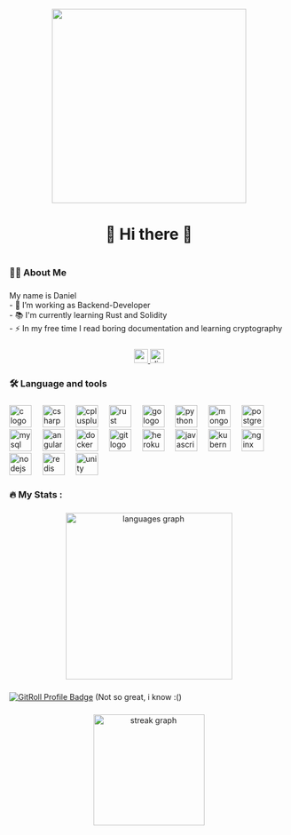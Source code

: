 <br clear="both">

<div align="center">
  <img height="350" src="https://i.giphy.com/media/v1.Y2lkPTc5MGI3NjExbTFlcmxqZmNleXFrYWUyb3c0d2pzaGp6MzAxbGw2MDB1MXlvdHM3cCZlcD12MV9pbnRlcm5hbF9naWZfYnlfaWQmY3Q9Zw/NKEt9elQ5cR68/giphy.gif"  />
</div>

###

<h1 align="center">👋 Hi there 👋</h1>
<img src="https://komarev.com/ghpvc/?username=DGaliaf&style=flat-square&color=blue" alt=""/>


###

<h3 align="left">👩‍💻  About Me</h3>

###

<p align="left">My name is Daniel<br>- 🔭 I’m working as Backend-Developer<br>- 📚 I'm currently learning Rust and Solidity<br>- ⚡ In my free time I read boring documentation and learning cryptography</p>

###

<div align="center">
  <a href="mailto:mw.atlas.kun@gmail.com" target="_blank">
    <img src="https://img.shields.io/static/v1?message=Gmail&logo=gmail&label=mw.atlas.kun@gmail.com&color=D14836&logoColor=white&labelColor=D14836&style=for-the-badge" height="25" alt="gmail logo"  />
  </a>
  <img src="https://img.shields.io/static/v1?message=Discord&logo=discord&label=.galiaf&color=7289DA&logoColor=white&labelColor=7289DA&style=for-the-badge" height="25" alt="discord logo"  />
</div>

###

<h3 align="left">🛠 Language and tools</h3>

###

<div align="left">
  <img src="https://cdn.jsdelivr.net/gh/devicons/devicon/icons/c/c-original.svg" height="40" alt="c logo"  />
  <img width="12" />
  <img src="https://cdn.jsdelivr.net/gh/devicons/devicon/icons/csharp/csharp-original.svg" height="40" alt="csharp logo"  />
  <img width="12" />
  <img src="https://cdn.jsdelivr.net/gh/devicons/devicon/icons/cplusplus/cplusplus-original.svg" height="40" alt="cplusplus logo"  />
  <img width="12" />
  <img src="https://cdn.jsdelivr.net/gh/devicons/devicon/icons/rust/rust-plain.svg" height="40" alt="rust logo"  />
  <img width="12" />
  <img src="https://cdn.jsdelivr.net/gh/devicons/devicon/icons/go/go-original.svg" height="40" alt="go logo"  />
  <img width="12" />
  <img src="https://cdn.jsdelivr.net/gh/devicons/devicon/icons/python/python-original.svg" height="40" alt="python logo"  />
  <img width="12" />
  <img src="https://cdn.jsdelivr.net/gh/devicons/devicon/icons/mongodb/mongodb-original.svg" height="40" alt="mongodb logo"  />
  <img width="12" />
  <img src="https://cdn.jsdelivr.net/gh/devicons/devicon/icons/postgresql/postgresql-original.svg" height="40" alt="postgresql logo"  />
  <img width="12" />
  <img src="https://cdn.jsdelivr.net/gh/devicons/devicon/icons/mysql/mysql-original.svg" height="40" alt="mysql logo"  />
  <img width="12" />
  <img src="https://cdn.jsdelivr.net/gh/devicons/devicon/icons/angularjs/angularjs-original.svg" height="40" alt="angularjs logo"  />
  <img width="12" />
  <img src="https://cdn.jsdelivr.net/gh/devicons/devicon/icons/docker/docker-original.svg" height="40" alt="docker logo"  />
  <img width="12" />
  <img src="https://cdn.jsdelivr.net/gh/devicons/devicon/icons/git/git-original.svg" height="40" alt="git logo"  />
  <img width="12" />
  <img src="https://cdn.jsdelivr.net/gh/devicons/devicon/icons/heroku/heroku-original.svg" height="40" alt="heroku logo"  />
  <img width="12" />
  <img src="https://cdn.jsdelivr.net/gh/devicons/devicon/icons/javascript/javascript-original.svg" height="40" alt="javascript logo"  />
  <img width="12" />
  <img src="https://cdn.jsdelivr.net/gh/devicons/devicon/icons/kubernetes/kubernetes-plain.svg" height="40" alt="kubernetes logo"  />
  <img width="12" />
  <img src="https://cdn.jsdelivr.net/gh/devicons/devicon/icons/nginx/nginx-original.svg" height="40" alt="nginx logo"  />
  <img width="12" />
  <img src="https://cdn.jsdelivr.net/gh/devicons/devicon/icons/nodejs/nodejs-original.svg" height="40" alt="nodejs logo"  />
  <img width="12" />
  <img src="https://cdn.jsdelivr.net/gh/devicons/devicon/icons/redis/redis-original.svg" height="40" alt="redis logo"  />
  <img width="12" />
  <img src="https://cdn.jsdelivr.net/gh/devicons/devicon/icons/unity/unity-original.svg" height="40" alt="unity logo"  />
</div>

###

<h3 align="left">🔥   My Stats :</h3>

###

<div align="center">
  <img src="https://github-readme-stats.vercel.app/api/top-langs?username=DGaliaf&locale=en&hide_title=false&layout=compact&card_width=320&langs_count=10&theme=dracula&hide_border=true&order=2" height="300" alt="languages graph"  />
</div>

###

<a href="https://gitroll.io/profile/u5V3si0M7hjVsuVPqZlKIeGT3M0F2" target="_blank"><img src="https://gitroll.io/api/badges/profiles/v1/u5V3si0M7hjVsuVPqZlKIeGT3M0F2" alt="GitRoll Profile Badge"/></a>
(Not so great, i know :()

###

<div align="center">
  <img src="https://streak-stats.demolab.com?user=DGaliaf&locale=en&mode=daily&theme=dracula&hide_border=true&border_radius=5&order=3" height="200" alt="streak graph"  />
</div>
